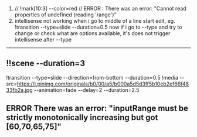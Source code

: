 1. // !mark[10:3] --color=red // ERROR : There was an error: "Cannot read properties of undefined (reading 'range')"
2. intellisense not working when i go to  middle of a line start edit, eg. !transition --type=slide --duration=0.5
now if i go to --type and try to change or check what are options available, it's does not trigger intellisense after --type

---
## !!scene --duration=3
!transition --type=slide --direction=from-bottom --duration=0.5
!media --src=https://i.pinimg.com/originals/b0/00/a5/b000a5d5d3ff5b10eb2ef66f4833fb2a.jpg --animation=fade --delay=2 --duration=2.5

ERROR  There was an error: "inputRange must be strictly monotonically increasing but got [60,70,65,75]"
---
